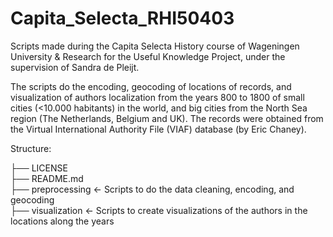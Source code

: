 # Capita_Selecta_RHI50403

Scripts made during the Capita Selecta History course of Wageningen University & Research for the Useful Knowledge Project, under the supervision of Sandra de Pleijt.

The scripts do the encoding, geocoding of locations of records, and visualization of authors localization from the years 800 to 1800 of small cities (<10.000 habitants) in the world, and big cities from the North Sea region (The Netherlands, Belgium and UK). The records were obtained from the Virtual International Authority File (VIAF) database (by Eric Chaney).

Structure:

├── LICENSE<br>
├── README.md  
├── preprocessing   <- Scripts to do the data cleaning, encoding, and geocoding<br>
├── visualization   <- Scripts to create visualizations of the authors in the locations along the years





